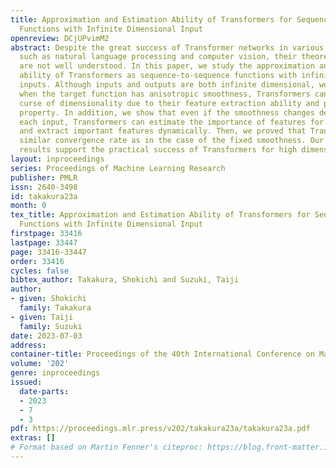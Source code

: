 ```yaml
---
title: Approximation and Estimation Ability of Transformers for Sequence-to-Sequence
  Functions with Infinite Dimensional Input
openreview: DCjUPvimM2
abstract: Despite the great success of Transformer networks in various applications
  such as natural language processing and computer vision, their theoretical aspects
  are not well understood. In this paper, we study the approximation and estimation
  ability of Transformers as sequence-to-sequence functions with infinite dimensional
  inputs. Although inputs and outputs are both infinite dimensional, we show that
  when the target function has anisotropic smoothness, Transformers can avoid the
  curse of dimensionality due to their feature extraction ability and parameter sharing
  property. In addition, we show that even if the smoothness changes depending on
  each input, Transformers can estimate the importance of features for each input
  and extract important features dynamically. Then, we proved that Transformers achieve
  similar convergence rate as in the case of the fixed smoothness. Our theoretical
  results support the practical success of Transformers for high dimensional data.
layout: inproceedings
series: Proceedings of Machine Learning Research
publisher: PMLR
issn: 2640-3498
id: takakura23a
month: 0
tex_title: Approximation and Estimation Ability of Transformers for Sequence-to-Sequence
  Functions with Infinite Dimensional Input
firstpage: 33416
lastpage: 33447
page: 33416-33447
order: 33416
cycles: false
bibtex_author: Takakura, Shokichi and Suzuki, Taiji
author:
- given: Shokichi
  family: Takakura
- given: Taiji
  family: Suzuki
date: 2023-07-03
address: 
container-title: Proceedings of the 40th International Conference on Machine Learning
volume: '202'
genre: inproceedings
issued:
  date-parts:
  - 2023
  - 7
  - 3
pdf: https://proceedings.mlr.press/v202/takakura23a/takakura23a.pdf
extras: []
# Format based on Martin Fenner's citeproc: https://blog.front-matter.io/posts/citeproc-yaml-for-bibliographies/
---
```

